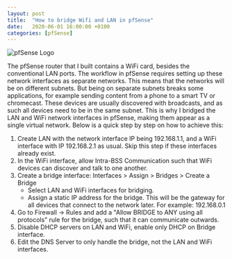 ```yaml
---
layout: post
title:  "How to bridge Wifi and LAN in pfSense"
date:   2020-06-01 16:00:00 +0100
categories: [pfSense]
---
```



![pfSense Logo](/pfsense-bridge-wifi-lan/pfsenes_logo.png "pfSense")

The pfSense router that I built contains a WiFi card, besides the conventional LAN ports. The workflow in pfSense requires setting up these network interfaces as separate networks. This means that the networks will be on different subnets. But being on separate subnets breaks some applications, for example sending content from a phone to a smart TV or chromecast. These devices are usually discovered with broadcasts, and as such all devices need to be in the same subnet. This is why I bridged the LAN and WiFi network interfaces in pfSense, making them appear as a single virtual network. Below is a quick step by step on how to achieve this: 

1. Create LAN with the network interface IP being 192.168.1.1, and a WiFi interface with IP 192.168.2.1 as usual. Skip this step if these interfaces already exist.
2. In the WiFi interface, allow Intra-BSS Communication such that WiFi devices can discover and talk to one another.
3. Create a bridge interface: Interfaces > Assign > Bridges > Create a Bridge
   - Select LAN and WiFi interfaces for bridging.
   - Assign a static IP address for the bridge. This will be the gateway for all devices that connect to the network later. For example: 192.168.0.1
4. Go to Firewall -> Rules and add a "Allow BRIDGE to ANY using all protocols" rule for the bridge, such that it can communicate outwards.
5. Disable DHCP servers on LAN and WiFi, enable only DHCP on Bridge interface.
6. Edit the DNS Server to only handle the bridge, not the LAN and WiFi interfaces.